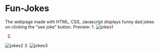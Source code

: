 
# Fun-Jokes
The webpage made with 
HTML, CSS, Javascript displays funny dad jokes 
on clicking the "see joke" button.
Preview:
1.
![jokes1](https://user-images.githubusercontent.com/96496688/160475345-b40442fa-c255-4886-969b-903f0d6f5519.jpeg)

2.
![jokes2](https://user-images.githubusercontent.com/96496688/160475559-20a44b3f-114f-412f-9c3a-7cc99e1e1c4a.jpeg)
3.
![jokes3](https://user-images.githubusercontent.com/96496688/160475852-cd2d5d3f-7d13-4e12-851b-d53f6de5ae6c.jpeg)


